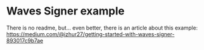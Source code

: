 # Waves Signer example

There is no readme, but... even better, there is an article about this example: https://medium.com/@izhur27/getting-started-with-waves-signer-893017c9b7ae
